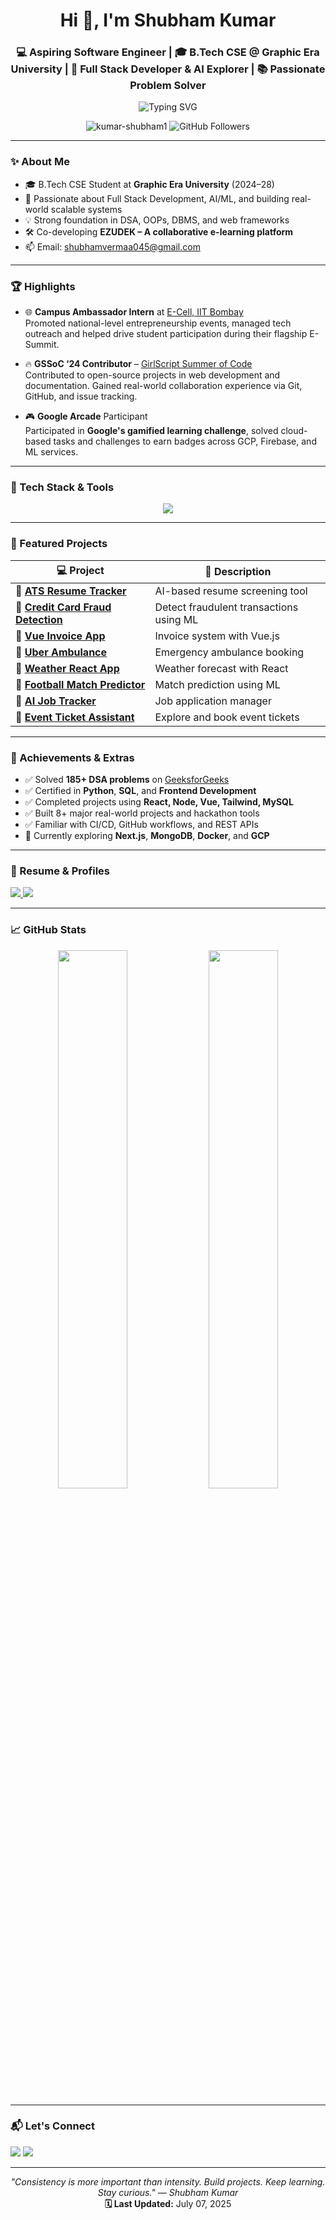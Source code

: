 <h1 align="center">Hi 👋, I'm Shubham Kumar</h1>
<h3 align="center">💻 Aspiring Software Engineer | 🎓 B.Tech CSE @ Graphic Era University | 🚀 Full Stack Developer & AI Explorer | 📚 Passionate Problem Solver</h3>

<p align="center">
  <img src="https://readme-typing-svg.herokuapp.com?font=Fira+Code&size=22&pause=1000&color=1A73E8&center=true&vCenter=true&width=460&lines=Frontend+Developer+%F0%9F%92%BB;DSA+Problem+Solver+%F0%9F%A7%90;ML%2FAI+Explorer+%F0%9F%96%A5%EF%B8%8F;React+%7C+Node+%7C+Vue+%7C+MySQL+%F0%9F%92%A1" alt="Typing SVG" />
</p>

<p align="center">
  <img src="https://komarev.com/ghpvc/?username=kumar-shubham1&label=Profile%20views&color=0e75b6&style=flat" alt="kumar-shubham1" />
  <img src="https://img.shields.io/github/followers/kumar-shubham1?label=Followers&style=social" alt="GitHub Followers"/>
</p>

---

### ✨ About Me
- 🎓 B.Tech CSE Student at **Graphic Era University** (2024–28)
- 🧠 Passionate about Full Stack Development, AI/ML, and building real-world scalable systems
- 💡 Strong foundation in DSA, OOPs, DBMS, and web frameworks
- 🛠️ Co-developing **EZUDEK – A collaborative e-learning platform**
- 📫 Email: [shubhamvermaa045@gmail.com](mailto:shubhamvermaa045@gmail.com)

---

### 🏆 Highlights

- 🌐 **Campus Ambassador Intern** at [E-Cell, IIT Bombay](https://www.ecell.in/)  
  Promoted national-level entrepreneurship events, managed tech outreach and helped drive student participation during their flagship E-Summit.

- 🔥 **GSSoC ‘24 Contributor** – [GirlScript Summer of Code](https://gssoc.girlscript.tech/)  
  Contributed to open-source projects in web development and documentation. Gained real-world collaboration experience via Git, GitHub, and issue tracking.

- 🎮 **Google Arcade** Participant  
  Participated in **Google's gamified learning challenge**, solved cloud-based tasks and challenges to earn badges across GCP, Firebase, and ML services.

---

### 💼 Tech Stack & Tools

<p align="center">
  <img src="https://skillicons.dev/icons?i=c,cpp,python,mysql,html,css,js,react,vue,nodejs,bootstrap,tailwind,git,github,vscode,canva" />
</p>

---

### 📂 Featured Projects

| 💻 Project | 📝 Description |
|-----------|----------------|
| 🔗 [**ATS Resume Tracker**](https://github.com/kumar-shubham1/ATS-Resume-Tracker) | AI-based resume screening tool |
| 🔗 [**Credit Card Fraud Detection**](https://github.com/kumar-shubham1/credit-card-fraud-detection) | Detect fraudulent transactions using ML |
| 🔗 [**Vue Invoice App**](https://github.com/kumar-shubham1/vue-invoice-app) | Invoice system with Vue.js |
| 🔗 [**Uber Ambulance**](https://github.com/kumar-shubham1/Uber_Ambulance) | Emergency ambulance booking |
| 🔗 [**Weather React App**](https://github.com/kumar-shubham1/weather-reactApp) | Weather forecast with React |
| 🔗 [**Football Match Predictor**](https://github.com/kumar-shubham1/football-prediction) | Match prediction using ML |
| 🔗 [**AI Job Tracker**](https://github.com/kumar-shubham1/AI-job-tracker) | Job application manager |
| 🔗 [**Event Ticket Assistant**](https://github.com/kumar-shubham1/Event_Ticket_Assistant) | Explore and book event tickets |

---

### 🏅 Achievements & Extras

- ✅ Solved **185+ DSA problems** on [GeeksforGeeks](https://www.geeksforgeeks.org/user/shubhamvezhpz/)
- ✅ Certified in **Python**, **SQL**, and **Frontend Development**
- ✅ Completed projects using **React, Node, Vue, Tailwind, MySQL**
- ✅ Built 8+ major real-world projects and hackathon tools
- ✅ Familiar with CI/CD, GitHub workflows, and REST APIs
- 🧠 Currently exploring **Next.js**, **MongoDB**, **Docker**, and **GCP**

---

### 📄 Resume & Profiles

<p align="left">
  <a href="https://drive.google.com/file/d/1EmtmcJ1GFJbqzdUtEW7XXtbPD23mrqtr/view?usp=sharing">
    <img src="https://img.shields.io/badge/Resume-Shubham_Kumar-blue?style=flat-square&logo=googledrive&logoColor=white" />
  </a>
  <a href="https://www.geeksforgeeks.org/user/shubhamvezhpz/">
    <img src="https://img.shields.io/badge/GeeksforGeeks-shubhamvezhpz-brightgreen?style=flat-square&logo=geeksforgeeks&logoColor=white" />
  </a>
</p>

---

### 📈 GitHub Stats

<p align="center">
  <img src="https://github-readme-stats.vercel.app/api?username=kumar-shubham1&show_icons=true&theme=tokyonight" width="47%" />
  <img src="https://github-readme-streak-stats.herokuapp.com/?user=kumar-shubham1&theme=tokyonight" width="47%" />
</p>

---

### 📬 Let's Connect

<p align="left">
  <a href="mailto:shubhamvermaa045@gmail.com"><img src="https://img.shields.io/badge/Gmail-D14836?style=flat&logo=gmail&logoColor=white"/></a>
  <a href="https://www.linkedin.com/in/shubham-k-62aa571b7/"><img src="https://img.shields.io/badge/LinkedIn-0077B5?style=flat&logo=linkedin&logoColor=white"/></a>
</p>

---

<p align="center">
  <em>"Consistency is more important than intensity. Build projects. Keep learning. Stay curious." — Shubham Kumar</em><br/>
  <strong>🗓️ Last Updated:</strong> July 07, 2025
</p>
